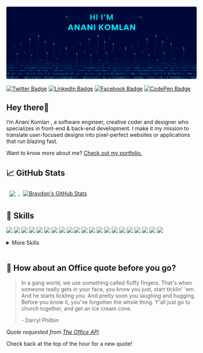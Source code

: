 [![Anani's GitHub Banner](./assets/banner.png)](https://ananikomlan.dev)

[![Twitter Badge](https://img.shields.io/badge/Twitter-Profile-informational?style=flat&logo=twitter&logoColor=white&color=1CA2F1)](https://twitter.com/MawulomAnani)
[![LinkedIn Badge](https://img.shields.io/badge/LinkedIn-Profile-informational?style=flat&logo=linkedin&logoColor=white&color=0D76A8)](https://www.linkedin.com/in/komlan-mawulom-h-anani-b86a30219)
[![Facebook Badge](https://img.shields.io/badge/Facebook-Profile-informational?style=flat&logo=facebook&logoColor=white&color=black)](https://www.facebook.com/komlan.ananiMH)
[![CodePen Badge](https://img.shields.io/badge/CodePen-Profile-informational?style=flat&logo=codepen&logoColor=white&color=black)](https://codepen.io/anani17)

## Hey there👋
I’m Anani Komlan , a software engineer, creative coder and designer who specializes in front-end & back-end development. I make it my mission to translate user-focused designs into pixel-perfect websites or applications that run blazing fast.

Want to know more about me? [Check out my portfolio.](https://ananikomlan.dev)


## 📈 GitHub Stats

<a href="https://github.com/ananikomlanMH">
  <img align="center" style="margin:0.5rem" src="https://github-readme-stats.vercel.app/api/top-langs/?username=ananikomlanMH&hide=html,css&title_color=ffffff&text_color=c9cacc&icon_color=00DEF2&bg_color=000837" />
</a>

<a href="https://github.com/ananikomlanMH">
  <img align="center" style="margin:0.5rem" src="https://github-readme-stats.vercel.app/api?username=ananikomlanMH&show_icons=true&line_height=27&count_private=true&title_color=ffffff&text_color=c9cacc&icon_color=00DEF2&bg_color=000837" alt="Braydon's GitHub Stats" />
</a>

## 💼 Skills
![](https://img.shields.io/badge/Code-TypeScript-informational?style=flat&logo=typescript&logoColor=white&color=000837)
![](https://img.shields.io/badge/Code-Kotlin-informational?style=flat&logo=kotlin&logoColor=white&color=000837)
![](https://img.shields.io/badge/Code-HTML5-informational?style=flat&logo=html5&logoColor=white&color=000837)
![](https://img.shields.io/badge/Code-CSS3-informational?style=flat&logo=css3&logoColor=white&color=000837)
![](https://img.shields.io/badge/Code-JavaScript-informational?style=flat&logo=JavaScript&logoColor=white&color=000837)
![](https://img.shields.io/badge/Code-SASS-informational?style=flat&logo=sass&logoColor=white&color=000837)
![](https://img.shields.io/badge/Code-Jquery-informational?style=flat&logo=Jquery&logoColor=white&color=000837)
![](https://img.shields.io/badge/Code-Bootstrap-informational?style=flat&logo=Bootstrap&logoColor=white&color=000837)
![](https://img.shields.io/badge/Code-PHP-informational?style=flat&logo=php&logoColor=white&color=000837)
![](https://img.shields.io/badge/DB-Oracle-informational?style=flat&logo=oracle&logoColor=white&color=000837)
![](https://img.shields.io/badge/DB-PostgreSQL-informational?style=flat&logo=postgresql&logoColor=white&color=000837)
![](https://img.shields.io/badge/DB-MySql-informational?style=flat&logo=mysql&logoColor=white&color=000837)
![](https://img.shields.io/badge/Code-MongoDB-informational?style=flat&logo=MongoDB&logoColor=white&color=000837)
![](https://img.shields.io/badge/DB-Redis-informational?style=flat&logo=Redis&logoColor=white&color=000837)
![](https://img.shields.io/badge/Code-Python-informational?style=flat&logo=python&logoColor=white&color=000837)
![](https://img.shields.io/badge/Code-Golang-informational?style=flat&logo=go&logoColor=white&color=000837)
![](https://img.shields.io/badge/Code-C-informational?style=flat&logo=c&logoColor=white&color=000837)
![](https://img.shields.io/badge/Code-C++-informational?style=flat&logo=C%2B%2B&logoColor=white&color=000837)
![](https://img.shields.io/badge/Code-PASCAL-informational?style=flat&logo=pascal&logoColor=white&color=000837)
![](https://img.shields.io/badge/Code-VisualBasic-informational?style=flat&logo=vba&logoColor=white&color=000837)
![](https://img.shields.io/badge/Code-WLanguage-informational?style=flat&logo=windev&logoColor=white&color=000837)


<details>
<summary>More Skills</summary>
<br>

![](https://img.shields.io/badge/Style-CSS-informational?style=flat&logo=css3&logoColor=white&color=000837)
![](https://img.shields.io/badge/Code-Bootstrap-informational?style=flat&logo=Bootstrap&logoColor=white&color=000837)
![](https://img.shields.io/badge/Style-Tailwind-informational?style=flat&logo=Tailwind-CSS&logoColor=white&color=000837)
![](https://img.shields.io/badge/Style-Sass-informational?style=flat&logo=Sass&logoColor=white&color=000837)

<br>


![](https://img.shields.io/badge/Tools-Docker-informational?style=flat&logo=docker&logoColor=white&color=000837)
![](https://img.shields.io/badge/Tools-Apache-informational?style=flat&logo=apache&logoColor=white&color=000837)
![](https://img.shields.io/badge/Tools-NGINX-informational?style=flat&logo=nginx&logoColor=white&color=000837)
![](https://img.shields.io/badge/Tools-NPM-informational?style=flat&logo=npm&logoColor=white&color=000837)
![](https://img.shields.io/badge/Tools-Postman-informational?style=flat&logo=Postman&logoColor=white&color=000837)
![](https://img.shields.io/badge/Tools-Photoshop-informational?style=flat&logo=Adobe-Photoshop&logoColor=white&color=000837)
![](https://img.shields.io/badge/Tools-Illustrator-informational?style=flat&logo=Adobe-Illustrator&logoColor=white&color=000837)
![](https://img.shields.io/badge/Tools-AdobeXD-informational?style=flat&logo=Adobe-XD&logoColor=white&color=000837)
![](https://img.shields.io/badge/Tools-Figma-informational?style=flat&logo=figma&logoColor=white&color=000837)
![](https://img.shields.io/badge/Tools-GitHub-informational?style=flat&logo=GitHub&logoColor=white&color=000837)
![](https://img.shields.io/badge/Tools-Bitbucket-informational?style=flat&logo=Bitbucket&logoColor=white&color=000837)

</details>

<br>

## 📣 How about an Office quote before you go?

> In a gang world, we use something called fluffy fingers. That's when someone really gets in your face, you know you just, start ticklin' 'em. And he starts tickling you. And pretty soon you laughing and hugging. Before you know it, you've forgotten the whole thing. Y'all just go to church together, and get an ice cream cone.
>
> <p>- Darryl Philbin</p>

_Quote requested from [The Office API](https://www.officeapi.dev/)_

Check back at the top of the hour for a new quote!

<br>
